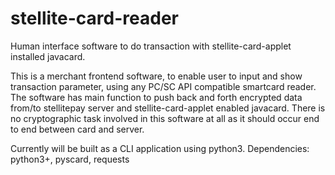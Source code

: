 # stellite-card-reader
Human interface software to do transaction with stellite-card-applet installed javacard.

This is a merchant frontend software, to enable user to input and show transaction parameter, using any PC/SC API compatible smartcard reader. The software has main function to push back and forth encrypted data from/to stellitepay server and stellite-card-applet enabled javacard. There is no cryptographic task involved in this software at all as it should occur end to end between card and server.

Currently will be built as a CLI application using python3.
Dependencies: python3+, pyscard, requests 
